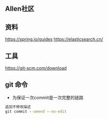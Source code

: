 ## Allen社区

## 资料
https://spring.io/guides
https://elasticsearch.cn/

## 工具
https://git-scm.com/download

## git 命令
- 为保证一次commit是一次完整的链路
```cmd
追加不修改描述
git commit --amend --no-edit
```